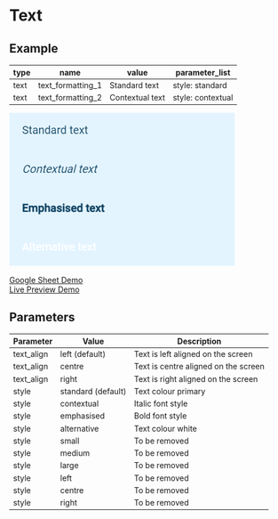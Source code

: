 # Text
## Example

| type      | name            | value              |parameter_list |
| --------- | ------------    | ------             |--------- |
|text	      |text_formatting_1|Standard text       |style: standard|
|text       |text_formatting_2|Contextual text	   |style: contextual|

![](images/text.png)

[Google Sheet Demo](https://docs.google.com/spreadsheets/d/1iZHeAAZAQ8q-XNKrW_ww3yvPUVGwc407uhAF7vu1TtM/edit#gid=569531329)   
[Live Preview Demo](https://plh-teens-app1.web.app/template/comp_text)

## Parameters

| Parameter             | Value               | Description                          |
| ---------             | -----------         | ---------                          	                                
|text_align             |left (default)       | Text is left aligned on the screen   |
|text_align             |centre               | Text is centre aligned on the screen |
|text_align             |right                | Text is right aligned on the screen  |
|style                  |standard (default)   | Text colour primary                  |
|style                  |contextual           | Italic font style                    |
|style                  |emphasised           | Bold font style                      |
|style                  |alternative          | Text colour white                    |
|style                  |small                | To be removed                        |
|style                  |medium               | To be removed                        |
|style                  |large                | To be removed                        |
|style                  |left                 | To be removed                        |
|style                  |centre               | To be removed                        |
|style                  |right                | To be removed                        |

